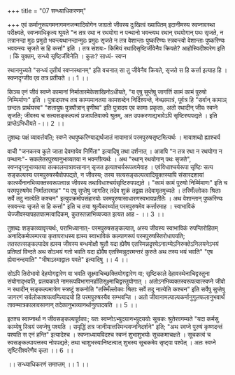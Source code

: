 +++
title = "07 सन्ध्याधिकरणम्"

+++
एवं कर्मानुरूपगमनागमनजन्मादियोगेन जाग्रतो जीवस्य दुःखित्वं ख्यापितम् इदानीमस्य स्वप्नावस्था परीक्ष्यते, स्वप्नमधिकृत्य श्रूयते "न तत्र रथा न रथयोगा न पन्थानो भवन्त्यथ रथान् रथयोगान् पथः सृजते, न तत्रानन्दा मुदः प्रमुदो भवन्त्यथानन्दान्मुदः प्रमुदः सृजते न तत्र वेशान्ताः पुष्करिण्यः स्त्रवन्त्यो वेशान्ताः पुष्करिण्यः भववन्त्यः सृजते स हि कर्त्ता" इति । तत्र संशयः- किमियं रथादिसृष्टिर्जीवेनैव क्रियते? आहोस्विदीश्वरेण इति । किं युक्तम्, सन्ध्ये सृष्टिर्जीवेनेति । कुतः? साध्यं- स्वप्न

स्थानमुच्यते "सन्ध्यं तृतीयं स्वप्नस्थानम्" इति वचनात् सा तु जीवेनैव क्रियते, सृजते स हि कर्त्ता इत्याह हि । स्वप्नदृग्जीव एव तत्र प्रतीयते ।। 1 ।।

किञ्च एनं जीवं स्वप्ने कामानां निर्मातारमेकेशाखिनोऽधीयते, "य एषु सुप्तेषु जागर्त्ति कामं कामं पुरुषो निम्मिर्माणः" इति । पुत्रादयश्च तत्र काम्यमानतया कामशब्देन निर्दिश्यन्ते, नेच्छामात्रं, पूर्वत्र हि "सर्वान् कामाञ् छन्दतः प्रार्थयस्व" "शतायुषः पुत्रपौत्रान् वृणीष्व" इति पुत्रादय एव कामाः प्रकृताः, अतो रथादीन् जीवः स्वप्ने सृजति; जीवस्य च सत्यसङ्कल्पत्वं प्रजापतिवाक्ये श्रुतम्, अत उपकरणाद्यभावेऽपि सृष्टिरुपपद्यते । इति प्राप्तेऽभिधीयते -।। 2 ।।

तुशब्दः पक्षं व्यावर्त्तयति; स्वप्ने रथपुष्करिण्याद्यर्थजातं मायामात्रं परमपुरुषसृष्टमित्यर्थः । मायाशब्दो ह्याश्चर्य

वाची "जनकस्य कुले जाता देवमायेव निर्मिता" इत्यादिषु तथा दर्शनात् । अत्रापि "न तत्र रथा न रथयोगा न पन्थानः"- सकलेतरपुरुषानुभाव्यतया न भवन्तीत्यर्थः । अथ "रथान् रथयोगान् पथः सृजते", स्वप्नदृगनुभाव्यतया तत्कालमात्रावसानान् सृजत इत्याश्चर्यरूपत्वमेवाह । एवंविधाश्चर्यरूपा सृष्टिः सत्य सङ्कल्पस्य परमपुरुषस्यैवोपपद्यते, न जीवस्य; तस्य सत्यसङ्कल्पत्वादियुक्तस्यापि संसारदशायां कार्त्स्येनानभिव्यक्तस्वरूपत्वान्न जीवस्य तथाविधाश्चर्यसृष्टिरुपपद्यते । "कामं कामं पुरुषो निर्म्मिमाणः" इति च परमपुरुषमेव निर्मातारमाह" "य एषु सुप्तेषु जागतिर् तदेव शुक्रं तद्व्रह्म तदेवामृतमुच्यते । तस्मिँल्लोकाः श्रिताः सर्वे तदु नात्येति कश्चन" इत्युपक्रमोपसंहारयोः परमपुरुषासाधारणस्वभावप्रतीतेः । अथ वेशान्तान् पुष्करिण्यः स्त्रवन्त्यः सृजते स हि कर्त्ता" इति च तया श्रुत्यैकार्थ्यात् परमपुरुषमेव कर्त्तारमाह । स्वाभाविकं चेज्जीवस्यापहतपात्मत्वादिकम्, कुतस्तन्नाभिव्यज्यत इत्यत आह - ।। 3 ।।

तुशब्दः शङ्काव्यावृत्त्यर्थः, पराभिध्यानात्- परमपुरुषसङ्कल्पात्, अस्य जीवस्य स्वाभाविकं रुपन्तिरोहितम् अनादिकर्मपरम्परया कृतापराधस्य ह्यस्य स्वाभाविकं कल्याणरूपं परमपुरुषस्तिरोधापयति; ततस्तत्सङ्कल्पादेव ह्यस्य जीवस्य बन्धमोक्षौ श्रुतौ यदा ह्येवैष एतस्मिन्नदृश्येऽनात्म्येऽनिरुक्तेऽनिलयनेऽभयं प्रतिष्ठां विन्दते अथ सोऽभयं गतो भवति यदा ह्येवैष एतस्मिन्नुदरमन्तरं कुरुते अथ तस्य भयं भवति" "एष ह्येवानन्दयाति" "भीषाऽस्माद्वातः पवते" इत्यादिषु ।। 4 ।।

सोऽपि तिरोभावो देहयोगद्वारेण वा भवति सूक्ष्माचिच्छक्तियोगद्वारेण वा; सृष्टिकाले देहावस्थेनाचिद्वस्तुना संयोगाद्भवति, प्रलयकाले नामरूपविभागानर्हातिसूक्ष्माचिद्वस्तुयोगात् । अतोऽनभिव्यक्तस्वरूपत्वात्स्वप्ने जीवो न रथादीन् सङ्कल्पमात्रेण स्त्रष्टुं शकनोति "तस्मिँल्लोकाः श्रिताः सर्वे तदु नात्येति कश्चन" इति सर्वेषु सुप्तेषु जागरणं सर्वलोकाश्रयत्वमित्यादयो हि परमपुरुषस्यैव सम्भवन्ति । अतो जीवानामल्पाल्पकर्मानुगुलफलानुभवार्थं तावन्मात्रकालावसानान् तदेकानुभाव्यानर्थानुत्पादयति ।। 5 ।।

इतश्च स्वाप्नार्था न जीवसङ्कल्पपूर्वकाः; यतः स्वप्नोऽभ्युदयानभ्युदययोः सूचकः श्रुतेरवगम्यते "यदा कर्मसु काम्येषु स्त्रियं स्वप्नेषु पश्यति । समृद्धिं तत्र जानीयात्तस्मिन्स्वप्ननिदर्शने" इति; "अथ स्वप्ने पुरुषं कृष्णदन्तं पश्यति स एनं हन्ति" इत्यादेश्च । स्वप्नाध्यायविदश्च स्वप्नं शुभाशुभयोः सूचकमाचक्षते । सूचकत्वं च स्वसङ्कल्पायत्तस्य नोपपद्यते; तथा चाशुभस्यानिष्टत्वात् शुभस्य सूचकमेव सृष्ट्वा पश्येत् । अतः स्वप्ने सृष्टिरीश्वरेणैव कृता ।। 6 ।।

।। सन्ध्याधिकरणं समाप्तम् ।। 1 ।।